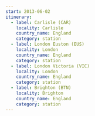 ```yaml
---
start: 2013-06-02
itinerary:
  - label: Carlisle (CAR)
    locality: Carlisle
    country_name: England
    category: station
  - label: London Euston (EUS)
    locality: London
    country_name: England
    category: station
  - label: London Victoria (VIC)
    locality: London
    country_name: England
    category: station
  - label: Brighton (BTN)
    locality: Brighton
    country_name: England
    category: station
---
```

